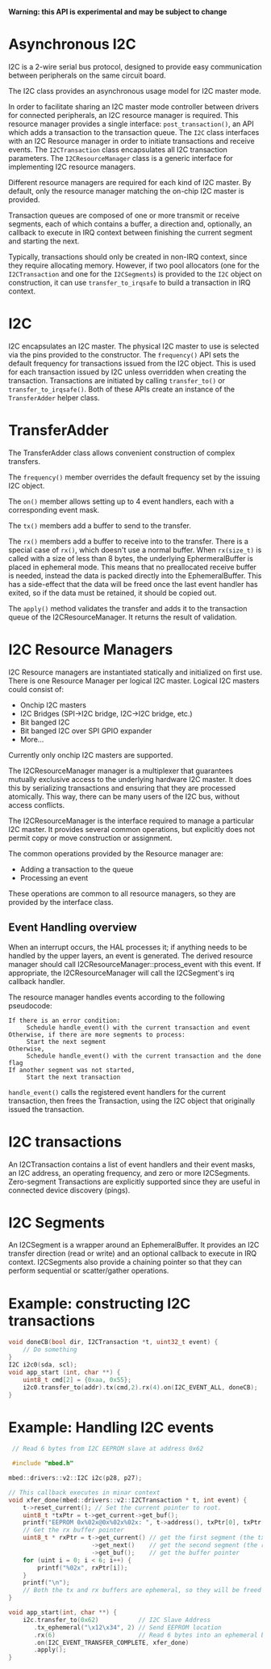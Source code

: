 **Warning: this API is experimental and may be subject to change**

# Asynchronous I2C
I2C is a 2-wire serial bus protocol, designed to provide easy communication between peripherals on the same circuit board.

The I2C class provides an asynchronous usage model for I2C master mode.

In order to facilitate sharing an I2C master mode controller between drivers for connected peripherals, an I2C resource manager is required. This resource manager provides a single interface: `post_transaction()`, an API which adds a transaction to the transaction queue. The `I2C` class interfaces with an I2C Resource manager in order to initiate transactions and receive events. The `I2CTransaction` class encapsulates all I2C transaction parameters. The `I2CResourceManager` class is a generic interface for implementing I2C resource managers.

Different resource managers are required for each kind of I2C master. By default, only the resource manager matching the on-chip I2C master is provided.

Transaction queues are composed of one or more transmit or receive segments, each of which contains a buffer, a direction and, optionally, an callback to execute in IRQ context between finishing the current segment and starting the next.

Typically, transactions should only be created in non-IRQ context, since they require allocating memory. However, if two pool allocators (one for the `I2CTransaction` and one for the `I2CSegments`) is provided to the `I2C` object on construction, it can use `transfer_to_irqsafe` to build a transaction in IRQ context.

# I2C
I2C encapsulates an I2C master. The physical I2C master to use is selected via the pins provided to the constructor. The `frequency()` API sets the default frequency for transactions issued from the I2C object. This is used for each transaction issued by I2C unless overridden when creating the transaction. Transactions are initiated by calling `transfer_to()` or ```transfer_to_irqsafe()```. Both of these APIs create an instance of the `TransferAdder` helper class.

# TransferAdder
The TransferAdder class allows convenient construction of complex transfers.

The `frequency()` member overrides the default frequency set by the issuing I2C object.

The `on()` member allows setting up to 4 event handlers, each with a corresponding event mask.

The `tx()` members add a buffer to send to the transfer.

The `rx()` members add a buffer to receive into to the transfer. There is a special case of `rx()`, which doesn't use a normal buffer. When `rx(size_t)` is called with a size of less than 8 bytes, the underlying EphermeralBuffer is placed in ephemeral mode. This means that no preallocated receive buffer is needed, instead the data is packed directly into the EphemeralBuffer. This has a side-effect that the data will be freed once the last event handler has exited, so if the data must be retained, it should be copied out.

The `apply()` method validates the transfer and adds it to the transaction queue of the I2CResourceManager. It returns the result of validation.

# I2C Resource Managers
I2C Resource managers are instantiated statically and initialized on first use. There is one Resource Manager per logical I2C master. Logical I2C masters could consist of:

* Onchip I2C masters
* I2C Bridges (SPI->I2C bridge, I2C->I2C bridge, etc.)
* Bit banged I2C
* Bit banged I2C over SPI GPIO expander
* More...

Currently only onchip I2C masters are supported.

The I2CResourceManager manager is a multiplexer that guarantees mutually exclusive access to the underlying hardware I2C master. It does this by serializing transactions and ensuring that they are processed atomically. This way, there can be many users of the I2C bus, without access conflicts.

The I2CResourceManager is the interface required to manage a particular I2C master. It provides several common operations, but explicitly does not permit copy or move construction or assignment.

The common operations provided by the Resource manager are:

* Adding a transaction to the queue
* Processing an event

These operations are common to all resource managers, so they are provided by the interface class.

## Event Handling overview

When an interrupt occurs, the HAL processes it; if anything needs to be handled by the upper layers, an event is generated. The derived resource manager should call I2CResourceManager::process_event with this event. If appropriate, the I2CResourceManager will call the I2CSegment's irq callback handler.

The resource manager handles events according to the following pseudocode:

```
If there is an error condition:
     Schedule handle_event() with the current transaction and event
Otherwise, if there are more segments to process:
     Start the next segment
Otherwise,
     Schedule handle_event() with the current transaction and the done flag
If another segment was not started,
     Start the next transaction
```

`handle_event()` calls the registered event handlers for the current transaction, then frees the Transaction, using the I2C object that originally issued the transaction.

# I2C transactions
An I2CTransaction contains a list of event handlers and their event masks, an I2C address, an operating frequency, and zero or more I2CSegments. Zero-segment Transactions are explicitly supported since they are useful in connected device discovery (pings).

# I2C Segments
An I2CSegment is a wrapper around an EphemeralBuffer. It provides an I2C transfer direction (read or write) and an optional callback to execute in IRQ context. I2CSegments also provide a chaining pointer so that they can perform sequential or scatter/gather operations.

# Example: constructing I2C transactions

```C++
void doneCB(bool dir, I2CTransaction *t, uint32_t event) {
    // Do something
}
I2C i2c0(sda, scl);
void app_start (int, char **) {
    uint8_t cmd[2] = {0xaa, 0x55};
    i2c0.transfer_to(addr).tx(cmd,2).rx(4).on(I2C_EVENT_ALL, doneCB);
}
```

# Example: Handling I2C events

```C++
 // Read 6 bytes from I2C EEPROM slave at address 0x62

 #include "mbed.h"

mbed::drivers::v2::I2C i2c(p28, p27);

// This callback executes in minar context
void xfer_done(mbed::drivers::v2::I2CTransaction * t, int event) {
    t->reset_current(); // Set the current pointer to root.
    uint8_t *txPtr = t->get_current->get_buf();
    printf("EEPROM 0x%02x@0x%02x%02x: ", t->address(), txPtr[0], txPtr[1]);
    // Get the rx buffer pointer
    uint8_t * rxPtr = t->get_current() // get the first segment (the tx segment)
                       ->get_next()    // get the second segment (the rx segment)
                       ->get_buf();    // get the buffer pointer
    for (uint i = 0; i < 6; i++) {
        printf("%02x", rxPtr[i]);
    }
    printf("\n");
    // Both the tx and rx buffers are ephemeral, so they will be freed automatically when this function exits
}

void app_start(int, char **) {
    i2c.transfer_to(0x62)           // I2C Slave Address
       .tx_ephemeral("\x12\x34", 2) // Send EEPROM location
       .rx(6)                       // Read 6 bytes into an ephemeral buffer
       .on(I2C_EVENT_TRANSFER_COMPLETE, xfer_done)
       .apply();
}
```
